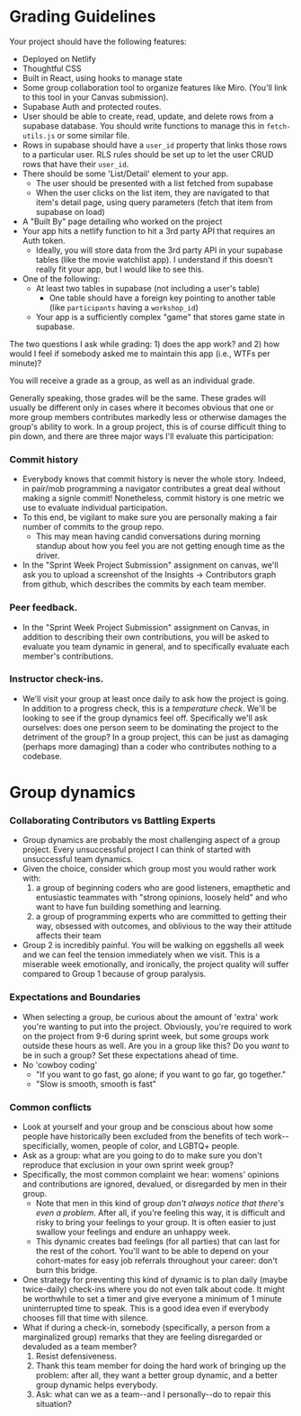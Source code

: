 # Grading Guidelines

Your project should have the following features:

- Deployed on Netlify
- Thoughtful CSS
- Built in React, using hooks to manage state
- Some group collaboration tool to organize features like Miro. (You'll link to this tool in your Canvas submission).
- Supabase Auth and protected routes.
- User should be able to create, read, update, and delete rows from a supabase database. You should write functions to manage this in `fetch-utils.js` or some similar file.
- Rows in supabase should have a `user_id` property that links those rows to a particular user. RLS rules should be set up to let the user CRUD rows that have their `user_id`.
- There should be some 'List/Detail' element to your app.
    - The user should be presented with a list fetched from supabase
    - When the user clicks on the list item, they are navigated to that item's detail page, using query parameters (fetch that item from supabase on load)
- A "Built By" page detailing who worked on the project
- Your app hits a netlify function to hit a 3rd party API that requires an Auth token.
    - Ideally, you will store data from the 3rd party API in your supabase tables (like the movie watchlist app). I understand if this doesn't really fit your app, but I would like to see this.
- One of the following:
    - At least two tables in supabase (not including a user's table)
        - One table should have a foreign key pointing to another table (like `participants` having a `workshop_id`)
    - Your app is a sufficiently complex "game" that stores game state in supabase.

The two questions I ask while grading: 1) does the app work? and 2) how would I feel if somebody asked me to maintain this app (i.e., WTFs per minute)?

You will receive a grade as a group, as well as an individual grade.

Generally speaking, those grades will be the same. These grades will usually be different only in cases where it becomes obvious that one or more group members contributes markedly less or otherwise damages the group's ability to work. In a group project, this is of course difficult thing to pin down, and there are three major ways I'll evaluate this participation:

### Commit history
- Everybody knows that commit history is never the whole story. Indeed, in pair/mob programming a navigator contributes a great deal without making a signle commit! Nonetheless, commit history is one metric we use to evaluate individual participation. 
- To this end, be vigilant to make sure you are personally making a fair number of commits to the group repo. 
    - This may mean having candid conversations during morning standup about how you feel you are not getting enough time as the driver.
- In the "Sprint Week Project Submission" assignment on canvas, we'll ask you to upload a screenshot of the Insights -> Contributors graph from github, which describes the commits by each team member. 
### Peer feedback. 
- In the "Sprint Week Project Submission" assignment on Canvas, in addition to describing their own contributions, you will be asked to evaluate you team dynamic in general, and to specifically  evaluate each member's contributions.
### Instructor check-ins. 
- We'll visit your group at least once daily to ask how the project is going. In addition to a progress check, this is a _temperature check_. We'll be looking to see if the group dynamics feel off. Specifically we'll ask ourselves: does one person seem to be dominating the project to the detriment of the group? In a group project, this can be just as damaging (perhaps more damaging) than a coder who contributes nothing to a codebase.

# Group dynamics

### Collaborating Contributors vs Battling Experts
- Group dynamics are probably the most challenging aspect of a group project. Every unsuccessful project I can think of started with unsuccessful team dynamics. 
- Given the choice, consider which group most you would rather work with:
    1) a group of beginning coders who are good listeners, emapthetic and entusiastic teammates with "strong opinions, loosely held" and who want to have fun building something and learning.
    2) a group of programming experts who are committed to getting their way, obsessed with outcomes, and oblivious to the way their attitude affects their team
- Group 2 is incredibly painful. You will be walking on eggshells all week and we can feel the tension immediately when we visit. This is a miserable week emotionally, and ironically, the project quality will suffer compared to Group 1 because of group paralysis. 

### Expectations and Boundaries
- When selecting a group, be curious about the amount of 'extra' work you're wanting to put into the project. Obviously, you're required to work on the project from 9-6 during sprint week, but some groups work outside these hours as well. Are you in a group like this? Do you _want_ to be in such a group? Set these expectations ahead of time.
- No 'cowboy coding'
    - "If you want to go fast, go alone; if you want to go far, go together."
    - "Slow is smooth, smooth is fast"

### Common conflicts
- Look at yourself and your group and be conscious about how some people have historically been excluded from the benefits of tech work--specificially, women, people of color, and LGBTQ+ people. 
- Ask as a group: what are you going to do to make sure you don't reproduce that exclusion in your own sprint week group?
- Specifically, the most common complaint we hear: womens' opinions and contributions are ignored, devalued, or disregarded by men in their group.
    - Note that men in this kind of group _don't always notice that there's even a problem_. After all, if you're feeling this way, it is difficult and risky to bring your feelings to your group. It is often easier to just swallow your feelings and endure an unhappy week.
    - This dynamic creates bad feelings (for all parties) that can last for the rest of the cohort. You'll want to be able to depend on your cohort-mates for easy job referrals throughout your career: don't burn this bridge.
- One strategy for preventing this kind of dynamic is to plan daily (maybe twice-daily) check-ins where you do not even talk about code. It might be worthwhile to set a timer and give everyone a minimum of 1 minute uninterrupted time to speak. This is a good idea even if everybody chooses fill that time with silence.
- What if during a check-in, somebody (specifically, a person from a marginalized group) remarks that they are feeling disregarded or devaluded as a team member? 
    1) Resist defensiveness. 
    2) Thank this team member for doing the hard work of bringing up the problem: after all, they want a better group dynamic, and a better group dynamic helps everybody.
    3) Ask: what can we as a team--and I personally--do to repair this situation?
